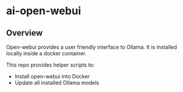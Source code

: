 # ai-open-webui

## Overview

Open-webui provides a user friendly interface to Ollama. It is installed locally inside a docker
container.

This repo provides helper scripts to:

- Install open-webui into Docker
- Update all installed Ollama models
